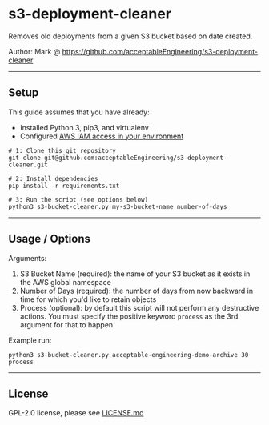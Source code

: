 # s3-deployment-cleaner
Removes old deployments from a given S3 bucket based on date created.

Author: Mark @ https://github.com/acceptableEngineering/s3-deployment-cleaner

---

## Setup
This guide assumes that you have already:
- Installed Python 3, pip3, and virtualenv
- Configured [AWS IAM access in your environment](https://docs.aws.amazon.com/cli/latest/userguide/cli-configure-files.html)

```
# 1: Clone this git repository
git clone git@github.com:acceptableEngineering/s3-deployment-cleaner.git

# 2: Install dependencies
pip install -r requirements.txt

# 3: Run the script (see options below)
python3 s3-bucket-cleaner.py my-s3-bucket-name number-of-days
```
---

## Usage / Options
Arguments:
1. S3 Bucket Name (required): the name of your S3 bucket as it exists in the AWS global namespace
2. Number of Days (required): the number of days from now backward in time for which you'd like to retain objects
3. Process (optional): by default this script will not perform any destructive actions. You must specify the positive keyword `process` as the 3rd argument for that to happen

Example run:
```
python3 s3-bucket-cleaner.py acceptable-engineering-demo-archive 30 process
```


---

## License
GPL-2.0 license, please see [LICENSE.md](https://github.com/acceptableEngineering/s3-deployment-cleaner/blob/main/LICENSE.md)